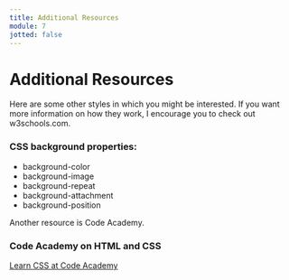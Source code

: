 ```yaml
---
title: Additional Resources
module: 7
jotted: false
---
```


# Additional Resources

Here are some other styles in which you might be interested. If you want more information on how they work, I encourage you to check out w3schools.com.

### CSS background properties:

* background-color
* background-image
* background-repeat
* background-attachment
* background-position

Another resource is Code Academy. 

### Code Academy on HTML and CSS

<a href="https://www.codecademy.com/learn/learn-css" target="_new">Learn CSS at Code Academy</a>